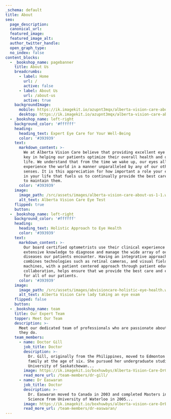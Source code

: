 ```yaml
---
_schema: default
title: About
seo:
  page_description:
  canonical_url:
  featured_image:
  featured_image_alt:
  author_twitter_handle:
  open_graph_type:
  no_index: false
content_blocks:
  - _bookshop_name: pagebanner
    title: About Us
    breadcrumbs:
      - label: Home
        url: /
        active: false
      - label: About Us
        url: /about-us
        active: true
    backgroundImage:
      mobile: https://ik.imagekit.io/azupnt3mqx/alberta-vision-care-about-us.webp
      desktop: https://ik.imagekit.io/azupnt3mqx/alberta-vision-care-about-us.webp
  - _bookshop_name: left-right
    background_color: '#ffffff'
    heading:
      heading_text: Expert Eye Care for Your Well-Being
      color: '#393939'
    text:
      markdown_content: >-
        We at Alberta Vision Care believe that providing excellent eye care is
        key in helping our patients optimize their overall health and quality of
        life. We understand that from the time we wake up, our eyes allow us to
        experience the world in a manner unparalleled by any of our other
        senses. It is this appreciation for how important a role your eyes play
        in your life that fuels us to continually provide the best care we can
        to maintain them.
      color: '#393939'
    image:
      image_path: /src/assets/images/alberta-vision-care-about-us-1-1.webp
      alt_text: Alberta Vision Care Eye Test
    flipped: true
    button:
  - _bookshop_name: left-right
    background_color: '#ffffff'
    heading:
      heading_text: Holistic Approach to Eye Health
      color: '#393939'
    text:
      markdown_content: >-
        Our board certified optometrists use their clinical experience and
        extensive knowledge to diagnose and manage the wide array of ocular
        diseases our patients encounter. Having an integrative approach that
        combines technologies such as retinal cameras, and visual field
        machines, with a patient centered approach through patient education and
        collaboration, helps ensure that we provide the best care and experience
        for all of our patients.
      color: '#393939'
    image:
      image_path: /src/assets/images/abvisioncare-holistic-eye-health.webp
      alt_text: Alberta Vision Care lady taking an eye exam
    flipped: false
    button:
  - _bookshop_name: team
    title: Our Expert Team
    topper: Meet Our Team
    description: >-
      Meet our dedicated team of professionals who are passionate about what
      they do.
    team_members:
      - name: Doctor Gill
        job_title: Doctor
        description: >-
          Dr. Gill, originally from the Philippines, moved to Edmonton with her
          family at the age of six. She pursued her undergraduate studies at the
          University of Saskatchewan...
        image: https://ik.imagekit.io/boxhuwbys/Alberta-Vision-Care-DrGill.webp
        read_more_url: /team-members/dr-gill/
      - name: Dr Easwaran
        job_title: Doctor
        description: >-
          Dr. Easwaran moved to Canada in 2003 and completed Masters in Vision
          Science from University of Waterloo in 2005...
        image: https://ik.imagekit.io/boxhuwbys/alberta-vision-care-DrEaswaran.webp
        read_more_url: /team-members/dr-easwaran/
---
```

